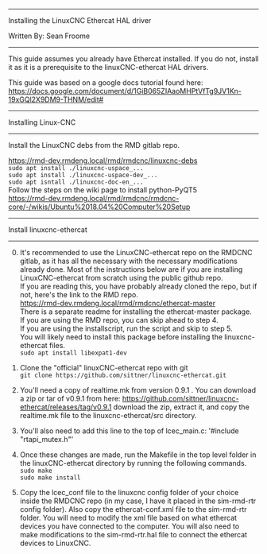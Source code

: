 *************************************************************

Installing the LinuxCNC Ethercat HAL driver

Written By: Sean Froome

*************************************************************

This guide assumes you already have Ethercat installed. If you do not,
install it as it is a prerequisite to the linuxCNC-ethercat HAL drivers.

This guide was based on a google docs tutorial found here:
https://docs.google.com/document/d/1GiB065ZIAaoMHPtVfTg9JV1Kn-19xGQl2X9DM9-THNM/edit#

***************************************************
Installing Linux-CNC
***************************************************

Install the LinuxCNC debs from the RMD gitlab repo.

https://rmd-dev.rmdeng.local/rmd/rmdcnc/linuxcnc-debs  
`sudo apt install ./linuxcnc-uspace_...`  
`sudo apt install ./linuxcnc-uspace-dev_...`  
`sudo apt isntall ./linuxcnc-doc-en_...`  
Follow the steps on the wiki page to install python-PyQT5  
https://rmd-dev.rmdeng.local/rmd/rmdcnc/rmdcnc-core/-/wikis/Ubuntu%2018.04%20Computer%20Setup

************************************************
Install linuxcnc-ethercat
************************************************

0. It's recommended to use the  LinuxCNC-ethercat repo on the RMDCNC gitlab, as
it has all the necessary with the necessary modifications already done.
Most of the instructions below are if you are installing LinuxCNC-ethercat from
scratch using the public github repo.  
If you are reading this, you have probably already cloned the repo, but if not,
here's the link to the RMD repo.  
https://rmd-dev.rmdeng.local/rmd/rmdcnc/ethercat-master  
There is a separate readme for installing the ethercat-master package.  
If you are using the RMD repo, you can skip ahead to
step 4.   
If you are using the installscript, run the script and skip to step 5.  
You will likely need to install this package before installing the linuxcnc-ethercat files.  
`sudo apt install libexpat1-dev`

1. Clone the "official" linuxCNC-ethercat repo with git  
`git clone https://github.com/sittner/linuxcnc-ethercat.git`

2. You'll need a copy of realtime.mk from version 0.9.1 . You can download a zip or tar of
v0.9.1 from here:
https://github.com/sittner/linuxcnc-ethercat/releases/tag/v0.9.1
download the zip, extract it,
and copy the realtime.mk file to the linuxcnc-ethercat/src directory.

3. You'll also need to add this line to the top of lcec_main.c: '#include "rtapi_mutex.h"'

4. Once these changes are made, run the Makefile in the top level folder in the
linuxCNC-ethercat directory by running the following commands.  
`sudo make`  
`sudo make install`  

5. Copy the lcec_conf file to the linuxcnc config folder of your choice inside
the RMDCNC repo (in my case, I have it placed in the sim-rmd-rtr config folder).
Also copy the ethercat-conf.xml file to the sim-rmd-rtr folder. You will need
to modify the xml file based on what ethercat devices you have connected to the computer.
You will also need to make modifications to the sim-rmd-rtr.hal file to connect the
ethercat devices to LinuxCNC.
